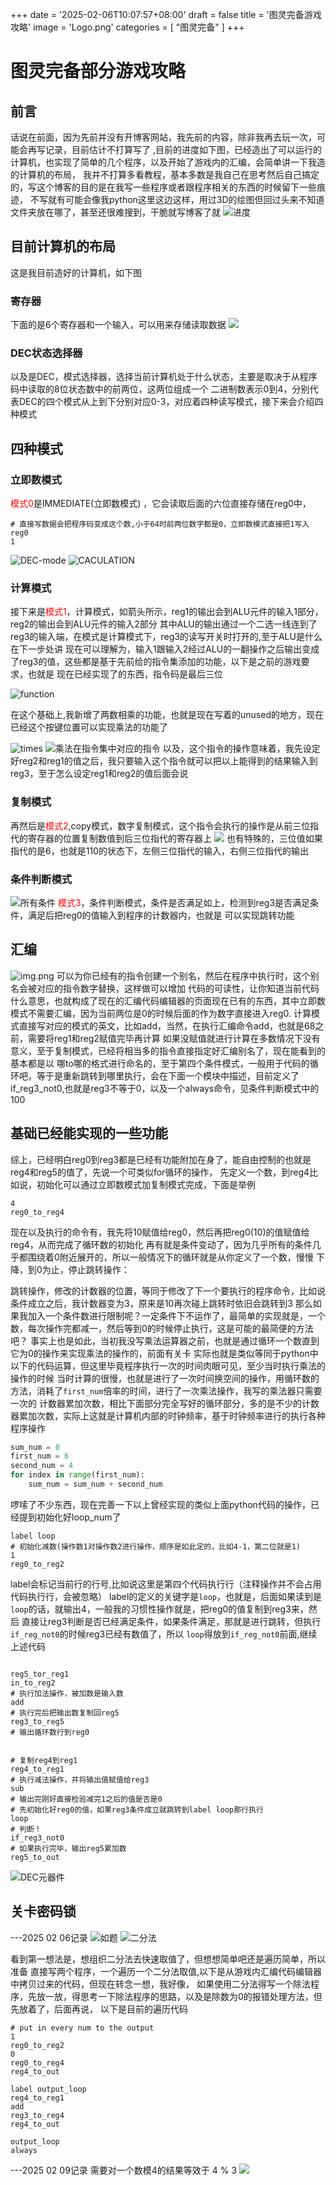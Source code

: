 +++
date = '2025-02-06T10:07:57+08:00'
draft = false
title = '图灵完备游戏攻略'
image = 'Logo.png'
categories = [
    "图灵完备"
]
+++

# 图灵完备部分游戏攻略
## 前言
话说在前面，因为先前并没有开博客网站，我先前的内容，除非我再去玩一次，可能会再写记录，目前估计不打算写了
,目前的进度如下图，已经造出了可以运行的计算机，也实现了简单的几个程序，以及开始了游戏内的汇编，会简单讲一下我造的计算机的布局，
我并不打算多看教程，基本多数是我自己在思考然后自己搞定的，写这个博客的目的是在我写一些程序或者跟程序相关的东西的时候留下一些痕迹，
不写就有可能会像我python这里这边这样，用过3D的绘图但回过头来不知道文件夹放在哪了，甚至还很难搜到，干脆就写博客了就
![进度](2025-02-08-progress.png)

## 目前计算机的布局

这是我目前造好的计算机，如下图

### 寄存器

下面的是6个寄存器和一个输入，可以用来存储读取数据
![](reg_in_my_computer.png)


### DEC状态选择器
以及是DEC，模式选择器，选择当前计算机处于什么状态，主要是取决于从程序码中读取的8位状态数中的前两位，这两位组成一个
二进制数表示0到4，分别代表DEC的四个模式从上到下分别对应0-3，对应着四种读写模式，接下来会介绍四种模式

## 四种模式
### 立即数模式
<span style="color:red">模式0</span>是IMMEDIATE(立即数模式)
，它会读取后面的六位直接存储在reg0中，
```
# 直接写数据会把程序码变成这个数,小于64时前两位数字都是0，立即数模式直接把1写入reg0
1
```
![DEC-mode](DEC_mode.png)
![CACULATION](DEC-caculation.png)
### 计算模式
接下来是<span style="color:red">模式1</span>，计算模式，如箭头所示，reg1的输出会到ALU元件的输入1部分，reg2的输出会到ALU元件的输入2部分
其中ALU的输出通过一个二选一线连到了reg3的输入端，在模式是计算模式下，reg3的读写开关时打开的,至于ALU是什么在下一步处讲
现在可以理解为，输入1跟输入2经过ALU的一翻操作之后输出变成了reg3的值，这些都是基于先前给的指令集添加的功能，以下是之前的游戏要求，也就是
现在已经实现了的东西，指令码是最后三位

![function](ALU-game-function.png)

在这个基础上,我新增了两数相乘的功能，也就是现在写着的unused的地方，现在已经这个按键位置可以实现乘法的功能了

![times](ALU-extra-function-times.png)
![乘法在指令集中对应的指令](times-in-introduction-set.png)
以及，这个指令的操作意味着，我先设定好reg2和reg1的值之后，我只要输入这个指令就可以把以上能得到的结果输入到reg3，至于怎么设定reg1和reg2的值后面会说
### 复制模式
再然后是<span style="color:red">模式2</span>,copy模式，数字复制模式，这个指令会执行的操作是从前三位指代的寄存器的位置复制数值到后三位指代的寄存器上
![](copy-mode.png)
也有特殊的，三位值如果指代的是6，也就是110的状态下，左侧三位指代的输入，右侧三位指代的输出
### 条件判断模式
![所有条件](condition.png)
<span style="color:red">模式3</span>，条件判断模式，条件是否满足如上，检测到reg3是否满足条件，满足后把reg0的值输入到程序的计数器内，也就是
可以实现跳转功能


## 汇编
![img.png](compiler.png)
可以为你已经有的指令创建一个别名，然后在程序中执行时，这个别名会被对应的指令数字替换，这样做可以增加
代码的可读性，让你知道当前代码什么意思，也就构成了现在的汇编代码编辑器的页面现在已有的东西，其中立即数模式不需要汇编，因为当前两位是0的时候后面的作为数字直接进入reg0.
计算模式直接写对应的模式的英文，比如add，当然，在执行汇编命令add，也就是68之前，需要将reg1和reg2赋值完毕再计算
如果没赋值就进行计算在多数情况下没有意义，至于复制模式，已经将相当多的指令直接指定好汇编别名了，现在能看到的基本都是以
哪to哪的格式进行命名的，至于第四个条件模式，一般用于代码的循环吧，等于是重新跳转到哪里执行，会在下面一个模块中描述，目前定义了
if_reg3_not0,也就是reg3不等于0，以及一个always命令，见条件判断模式中的100

## 基础已经能实现的一些功能
综上，已经明白reg0到reg3都是已经有功能附加在身了，能自由控制的也就是reg4和reg5的值了，先说一个可类似for循环的操作，
先定义一个数，到reg4比如说，初始化可以通过立即数模式加复制模式完成，下面是举例
```
4
reg0_to_reg4
```
现在以及执行的命令有，我先将10赋值给reg0，然后再把reg0(10)的值赋值给reg4，从而完成了循环数的初始化
再有就是条件变动了，因为几乎所有的条件几乎都围绕着0附近展开的，所以一般情况下的循环就是从你定义了一个数，慢慢
下降，到0为止，停止跳转操作：

跳转操作，修改的计数器的位置，等同于修改了下一个要执行的程序命令，比如说条件成立之后，我计数器变为3，原来是10再次碰上跳转时依旧会跳转到3
那么如果我加入一个条件数进行限制呢？一定条件下不运作了，最简单的实现就是，一个数，每次操作完都减一，然后等到0的时候停止执行，这是可能的最简便的方法吧？
事实上也是如此，当初我没写乘法运算器之前，也就是通过循环一个数直到它为0的操作来实现乘法的操作的，前面有关卡
实际也就是类似等同于python中以下的代码运算，但这里毕竟程序执行一次的时间肉眼可见，至少当时执行乘法的操作的时候
当时计算的很慢，也就是进行了一次时间换空间的操作，用循环数的方法，消耗了`first_num`倍率的时间，进行了一次乘法操作，我写的乘法器只需要一次的
计数器累加次数，相比下面部分完全写好的循环部分，多的是不少的计数器累加次数，实际上这就是计算机内部的时钟频率，基于时钟频率进行的执行各种程序操作
```python
sum_num = 0
first_num = 6
second_num = 4
for index in range(first_num):
    sum_num = sum_num + second_num
```

啰嗦了不少东西，现在完善一下以上曾经实现的类似上面python代码的操作，已经提到初始化好loop_num了
```
label loop
# 初始化减数(操作数1对操作数2进行操作，顺序是如此定的，比如4-1，第二位就是1)
1
reg0_to_reg2
```
label会标记当前行的行号,比如说这里是第四个代码执行行（注释操作并不会占用代码执行行，会被忽略）
label的定义的关键字是`loop`，也就是，后面如果读到是`loop`的话，就输出4，一般我的习惯性操作就是，把reg0的值复制到reg3来，然后
直接让reg3判断是否已经满足条件，如果条件满足，那就是进行跳转，但执行`if_reg_not0`的时候reg3已经有数值了，所以
`loop`得放到`if_reg_not0`前面,继续上述代码
```

reg5_tor_reg1
in_to_reg2
# 执行加法操作，被加数是输入数
add
# 执行完后把输出数复制回reg5
reg3_to_reg5
# 输出循环数行到reg0


# 复制reg4到reg1
reg4_to_reg1
# 执行减法操作，并将输出值赋值给reg3
sub
# 输出完刚好直接检验减完1之后的值是否是0
# 先初始化好reg0的值，如果reg3条件成立就跳转到label loop那行执行
loop
# 判断！
if_reg3_not0
# 如果执行完毕，输出reg5累加数
reg5_to_out
```




![DEC元器件](DEC_mode.png)

## 关卡密码锁
---2025 02 06记录
![如题](password_lock_introduce.png)
![二分法](1depart2.png)

看到第一想法是，想组织二分法去快速取值了，但想想简单吧还是遍历简单，所以准备
直接写两个程序，一个遍历一个二分法取值,以下是从游戏内汇编代码编辑器中拷贝过来的代码，但现在转念一想，我好像，
如果使用二分法得写一个除法程序，先放一放，得思考一下除法程序的思路，以及是除数为0的报错处理方法，但先放着了，后面再说，
以下是目前的遍历代码

```
# put in every num to the output
1
reg0_to_reg2
0
reg0_to_reg4
reg4_to_out

label output_loop
reg4_to_reg1
add
reg3_to_reg4
reg4_to_out

output_loop
always
```
---2025 02 09记录
需要对一个数模4的结果等效于 4 % 3
![](mod4.png)